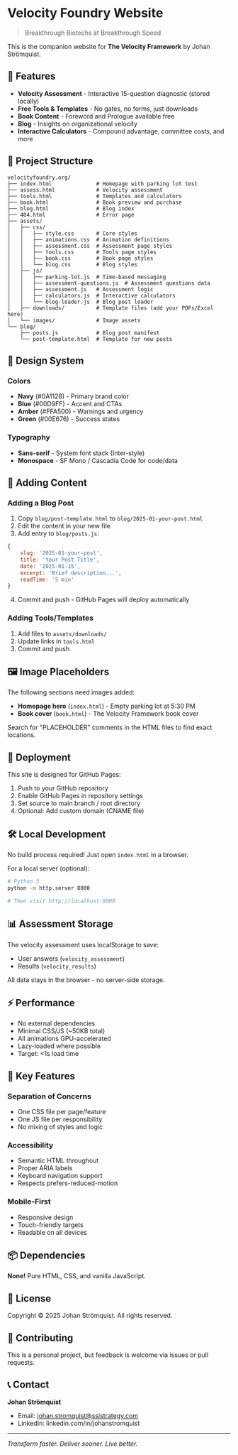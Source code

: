 # Velocity Foundry Website

> Breakthrough Biotechs at Breakthrough Speed

This is the companion website for **The Velocity Framework** by Johan Strömquist.

## 🚀 Features

- **Velocity Assessment** - Interactive 15-question diagnostic (stored locally)
- **Free Tools & Templates** - No gates, no forms, just downloads
- **Book Content** - Foreword and Prologue available free
- **Blog** - Insights on organizational velocity
- **Interactive Calculators** - Compound advantage, committee costs, and more

## 📁 Project Structure

```
velocityfoundry.org/
├── index.html              # Homepage with parking lot test
├── assess.html             # Velocity assessment
├── tools.html              # Templates and calculators
├── book.html               # Book preview and purchase
├── blog.html               # Blog index
├── 404.html                # Error page
├── assets/
│   ├── css/
│   │   ├── style.css       # Core styles
│   │   ├── animations.css  # Animation definitions
│   │   ├── assessment.css  # Assessment page styles
│   │   ├── tools.css       # Tools page styles
│   │   ├── book.css        # Book page styles
│   │   └── blog.css        # Blog styles
│   ├── js/
│   │   ├── parking-lot.js  # Time-based messaging
│   │   ├── assessment-questions.js  # Assessment questions data
│   │   ├── assessment.js   # Assessment logic
│   │   ├── calculators.js  # Interactive calculators
│   │   └── blog-loader.js  # Blog post loader
│   ├── downloads/          # Template files (add your PDFs/Excel here)
│   └── images/             # Image assets
└── blog/
    ├── posts.js            # Blog post manifest
    └── post-template.html  # Template for new posts
```

## 🎨 Design System

### Colors
- **Navy** (#0A1128) - Primary brand color
- **Blue** (#00D9FF) - Accent and CTAs
- **Amber** (#FFA500) - Warnings and urgency
- **Green** (#00E676) - Success states

### Typography
- **Sans-serif** - System font stack (Inter-style)
- **Monospace** - SF Mono / Cascadia Code for code/data

## 📝 Adding Content

### Adding a Blog Post

1. Copy `blog/post-template.html` to `blog/2025-01-your-post.html`
2. Edit the content in your new file
3. Add entry to `blog/posts.js`:

```javascript
{
    slug: '2025-01-your-post',
    title: 'Your Post Title',
    date: '2025-01-15',
    excerpt: 'Brief description...',
    readTime: '5 min'
}
```

4. Commit and push - GitHub Pages will deploy automatically

### Adding Tools/Templates

1. Add files to `assets/downloads/`
2. Update links in `tools.html`
3. Commit and push

## 🖼️ Image Placeholders

The following sections need images added:

- **Homepage hero** (`index.html`) - Empty parking lot at 5:30 PM
- **Book cover** (`book.html`) - The Velocity Framework book cover

Search for "PLACEHOLDER" comments in the HTML files to find exact locations.

## 🚢 Deployment

This site is designed for GitHub Pages:

1. Push to your GitHub repository
2. Enable GitHub Pages in repository settings
3. Set source to main branch / root directory
4. Optional: Add custom domain (CNAME file)

## 🛠️ Local Development

No build process required! Just open `index.html` in a browser.

For a local server (optional):
```bash
# Python 3
python -m http.server 8000

# Then visit http://localhost:8000
```

## 📊 Assessment Storage

The velocity assessment uses localStorage to save:
- User answers (`velocity_assessment`)
- Results (`velocity_results`)

All data stays in the browser - no server-side storage.

## ⚡ Performance

- No external dependencies
- Minimal CSS/JS (~50KB total)
- All animations GPU-accelerated
- Lazy-loaded where possible
- Target: <1s load time

## 🎯 Key Features

### Separation of Concerns
- One CSS file per page/feature
- One JS file per responsibility
- No mixing of styles and logic

### Accessibility
- Semantic HTML throughout
- Proper ARIA labels
- Keyboard navigation support
- Respects prefers-reduced-motion

### Mobile-First
- Responsive design
- Touch-friendly targets
- Readable on all devices

## 📦 Dependencies

**None!** Pure HTML, CSS, and vanilla JavaScript.

## 📄 License

Copyright © 2025 Johan Strömquist. All rights reserved.

## 🤝 Contributing

This is a personal project, but feedback is welcome via issues or pull requests.

## 📞 Contact

**Johan Strömquist**
- Email: johan.stromquist@ssistrategy.com
- LinkedIn: linkedin.com/in/johanstromquist

---

*Transform faster. Deliver sooner. Live better.*